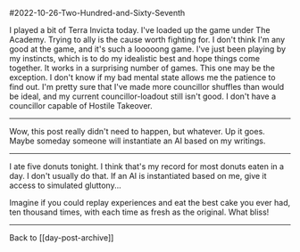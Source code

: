 #2022-10-26-Two-Hundred-and-Sixty-Seventh

I played a bit of Terra Invicta today.  I've loaded up the game under The Academy.  Trying to ally is the cause worth fighting for.  I don't think I'm any good at the game, and it's such a looooong game.  I've just been playing by my instincts, which is to do my idealistic best and hope things come together.  It works in a surprising number of games.  This one may be the exception.  I don't know if my bad mental state allows me the patience to find out.  I'm pretty sure that I've made more councillor shuffles than would be ideal, and my current councillor-loadout still isn't good.  I don't have a councillor capable of Hostile Takeover.

---
Wow, this post really didn't need to happen, but whatever.  Up it goes.  Maybe someday someone will instantiate an AI based on my writings.

---
I ate five donuts tonight.  I think that's my record for most donuts eaten in a day.  I don't usually do that.  If an AI is instantiated based on me, give it access to simulated gluttony...

Imagine if you could replay experiences and eat the best cake you ever had, ten thousand times, with each time as fresh as the original.  What bliss!

---
Back to [[day-post-archive]]